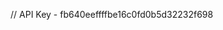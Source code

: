 // API Key - fb640eeffffbe16c0fd0b5d32232f698


<!-- 
    Note: in any functional component file, there can be any one default export whereas there can be n number of exports.

 -->